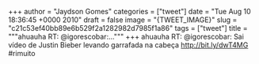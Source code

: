 
+++
author = "Jaydson Gomes"
categories = ["tweet"]
date = "Tue Aug 10 18:36:45 +0000 2010"
draft = false
image = "{TWEET_IMAGE}"
slug = "c21c53ef40bb89e6b529f2a1282982d7985f1a86"
tags = ["tweet"]
title = """ahuauha RT: @igorescobar:..."""
+++
ahuauha RT: @igorescobar: Sai vídeo de Justin Bieber levando garrafada na cabeça http://bit.ly/dwT4MG #rimuito
